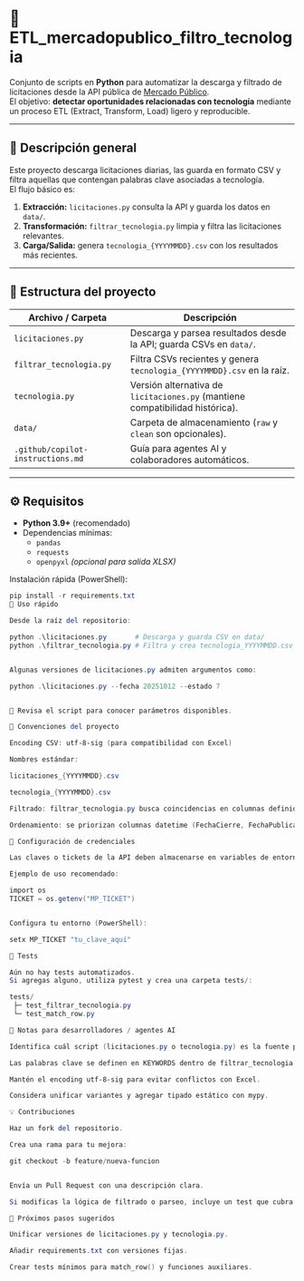 
# 🚀 ETL_mercadopublico_filtro_tecnologia


Conjunto de scripts en **Python** para automatizar la descarga y filtrado de licitaciones desde la API pública de [Mercado Público](https://api.mercadopublico.cl).  
El objetivo: **detectar oportunidades relacionadas con tecnología** mediante un proceso ETL (Extract, Transform, Load) ligero y reproducible.

---

## 🧠 Descripción general

Este proyecto descarga licitaciones diarias, las guarda en formato CSV y filtra aquellas que contengan palabras clave asociadas a tecnología.  
El flujo básico es:

1. **Extracción:** `licitaciones.py` consulta la API y guarda los datos en `data/`.
2. **Transformación:** `filtrar_tecnologia.py` limpia y filtra las licitaciones relevantes.
3. **Carga/Salida:** genera `tecnologia_{YYYYMMDD}.csv` con los resultados más recientes.

---

## 📂 Estructura del proyecto

| Archivo / Carpeta | Descripción |
|-------------------|-------------|
| `licitaciones.py` | Descarga y parsea resultados desde la API; guarda CSVs en `data/`. |
| `filtrar_tecnologia.py` | Filtra CSVs recientes y genera `tecnologia_{YYYYMMDD}.csv` en la raíz. |
| `tecnologia.py` | Versión alternativa de `licitaciones.py` (mantiene compatibilidad histórica). |
| `data/` | Carpeta de almacenamiento (`raw` y `clean` son opcionales). |
| `.github/copilot-instructions.md` | Guía para agentes AI y colaboradores automáticos. |

---

## ⚙️ Requisitos

- **Python 3.9+** (recomendado)
- Dependencias mínimas:
  - `pandas`
  - `requests`
  - `openpyxl` *(opcional para salida XLSX)*

Instalación rápida (PowerShell):

```powershell
pip install -r requirements.txt
🧩 Uso rápido

Desde la raíz del repositorio:

python .\licitaciones.py       # Descarga y guarda CSV en data/
python .\filtrar_tecnologia.py # Filtra y crea tecnologia_YYYYMMDD.csv


Algunas versiones de licitaciones.py admiten argumentos como:

python .\licitaciones.py --fecha 20251012 --estado 7


📘 Revisa el script para conocer parámetros disponibles.

📐 Convenciones del proyecto

Encoding CSV: utf-8-sig (para compatibilidad con Excel)

Nombres estándar:

licitaciones_{YYYYMMDD}.csv

tecnologia_{YYYYMMDD}.csv

Filtrado: filtrar_tecnologia.py busca coincidencias en columnas definidas en TEXT_COLS; si no hay coincidencia directa, concatena texto de toda la fila.

Ordenamiento: se priorizan columnas datetime (FechaCierre, FechaPublicacion) al exportar.

🔐 Configuración de credenciales

Las claves o tickets de la API deben almacenarse en variables de entorno.

Ejemplo de uso recomendado:

import os
TICKET = os.getenv("MP_TICKET")


Configura tu entorno (PowerShell):

setx MP_TICKET "tu_clave_aquí"

🧪 Tests

Aún no hay tests automatizados.
Si agregas alguno, utiliza pytest y crea una carpeta tests/:

tests/
 ├─ test_filtrar_tecnologia.py
 └─ test_match_row.py

🤖 Notas para desarrolladores / agentes AI

Identifica cuál script (licitaciones.py o tecnologia.py) es la fuente principal antes de refactorizar.

Las palabras clave se definen en KEYWORDS dentro de filtrar_tecnologia.py.

Mantén el encoding utf-8-sig para evitar conflictos con Excel.

Considera unificar variantes y agregar tipado estático con mypy.

💡 Contribuciones

Haz un fork del repositorio.

Crea una rama para tu mejora:

git checkout -b feature/nueva-funcion


Envía un Pull Request con una descripción clara.

Si modificas la lógica de filtrado o parseo, incluye un test que cubra el caso.

🧭 Próximos pasos sugeridos

Unificar versiones de licitaciones.py y tecnologia.py.

Añadir requirements.txt con versiones fijas.

Crear tests mínimos para match_row() y funciones auxiliares.

